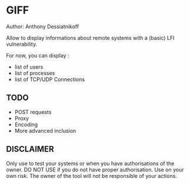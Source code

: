 # GIFF

Author: Anthony Dessiatnikoff

Allow to display informations about remote systems with a (basic) LFI vulnerability.

For now, you can display :
- list of users
- list of processes
- list of TCP/UDP Connections

## TODO

- POST requests
- Proxy
- Encoding
- More advanced inclusion

## DISCLAIMER

Only use to test your systems or when you have authorisations of the owner.
DO NOT USE if you do not have proper authorisation.
Use on your own risk. 
The owner of the tool  will not be responsible of your actions.
